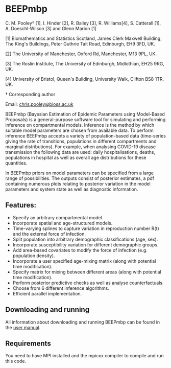 # BEEPmbp

C. M. Pooley† \[1\], I. Hinder \[2\], R. Bailey \[3\], R. Williams\[4\], S. Catterall \[1\],  A. Doeschl-Wilson \[3\] and Glenn Marion \[1\]

\[1\] Biomathematics and Statistics Scotland, James Clerk Maxwell Building, The King's Buildings, Peter Guthrie Tait Road, Edinburgh, EH9 3FD, UK.

\[2\] The University of Manchester, Oxford Rd, Manchester, M13 9PL, UK.

\[3\] The Roslin Institute, The University of Edinburgh, Midlothian, EH25 9RG, UK. 

\[4\] University of Bristol, Queen's Building, University Walk, Clifton BS8 1TR, UK.

† Corresponding author

Email: [chris.pooley@bioss.ac.uk](mailto:chris.pooley@bioss.ac.uk)

BEEPmbp (Bayesian Estimation of Epidemic Parameters using Model-Based Proposals) is a general-purpose software tool for simulating and performing inference on compartmental models. Inference is the method by which suitable model parameters are chosen from available data. To perform inference BEEPmbp accepts a variety of population-based data (time-series giving the rate of transitions, populations in different compartments and marginal distributions). For example, when analysing COVID-19 disease transmission the following data are used: daily hospitalisations, deaths, populations in hospital as well as overall age distributions for these quantities. 

In BEEPmbp priors on model parameters can be specified from a large range of possibilities. The outputs consist of posterior estimates, a pdf containing numerous plots relating to posterior variation in the model parameters and system state as well as diagnostic information. 

## Features:
*	Specify an arbitrary compartmental model.
*	Incorporate spatial and age-structured models.
*	Time-varying splines to capture variation in reproduction number R(t) and the external force of infection. 
*	Split population into arbitrary demographic classifications (age, sex). 
*	Incorporate susceptibility variation for different demographic groups.
*	Add area-based covariates to modify the force of infection (e.g. population density). 
*	Incorporate a user specified age-mixing matrix (along with potential time modification). 
*	Specify matrix for mixing between different areas (along with potential time modification).
*	Perform posterior predictive checks as well as analyse counterfactuals.
*	Choose from 6 different inference algorithms.
*	Efficient parallel implementation.

## Downloading and running

All information about downloading and running BEEPmbp can be found in the [user manual](BEEPmbp_Manual_v1.0.pdf "User guide").

## Requirements

You need to have MPI installed and the mpicxx compiler to compile and run this code.
